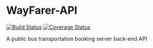 # WayFarer-API

[![Build Status](https://travis-ci.org/Ucheduk/WayFarer-API.svg?branch=ch-refactor-model-167244207)](https://travis-ci.org/Ucheduk/WayFarer-API)
[![Coverage Status](https://coveralls.io/repos/github/Ucheduk/WayFarer-API/badge.svg?branch=ch-refactor-model-167244207)](https://coveralls.io/github/Ucheduk/WayFarer-API?branch=ch-refactor-model-167244207)

A public bus transportation booking server back-end API
